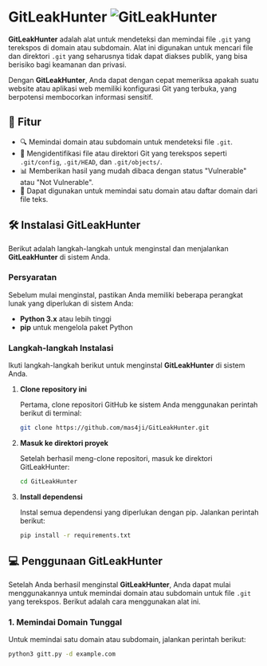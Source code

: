 # GitLeakHunter ![GitLeakHunter](https://img.shields.io/badge/Tool-GitLeakHunter-brightgreen)

**GitLeakHunter** adalah alat untuk mendeteksi dan memindai file `.git` yang terekspos di domain atau subdomain. Alat ini digunakan untuk mencari file dan direktori `.git` yang seharusnya tidak dapat diakses publik, yang bisa berisiko bagi keamanan dan privasi.

Dengan **GitLeakHunter**, Anda dapat dengan cepat memeriksa apakah suatu website atau aplikasi web memiliki konfigurasi Git yang terbuka, yang berpotensi membocorkan informasi sensitif.

## 🚀 Fitur

- 🔍 Memindai domain atau subdomain untuk mendeteksi file `.git`.
- 🔐 Mengidentifikasi file atau direktori Git yang terekspos seperti `.git/config`, `.git/HEAD`, dan `.git/objects/`.
- 📊 Memberikan hasil yang mudah dibaca dengan status "Vulnerable" atau "Not Vulnerable".
- 📝 Dapat digunakan untuk memindai satu domain atau daftar domain dari file teks.

## 🛠 Instalasi GitLeakHunter

Berikut adalah langkah-langkah untuk menginstal dan menjalankan **GitLeakHunter** di sistem Anda.

### Persyaratan

Sebelum mulai menginstal, pastikan Anda memiliki beberapa perangkat lunak yang diperlukan di sistem Anda:

- **Python 3.x** atau lebih tinggi
- **pip** untuk mengelola paket Python

### Langkah-langkah Instalasi

Ikuti langkah-langkah berikut untuk menginstal **GitLeakHunter** di sistem Anda.

1. **Clone repository ini**

   Pertama, clone repositori GitHub ke sistem Anda menggunakan perintah berikut di terminal:

   ```bash
   git clone https://github.com/mas4ji/GitLeakHunter.git

2. **Masuk ke direktori proyek**

   Setelah berhasil meng-clone repositori, masuk ke direktori GitLeakHunter:

   ```bash
   cd GitLeakHunter

4. **Install dependensi**

   Instal semua dependensi yang diperlukan dengan pip. Jalankan perintah berikut:

   ```bash
   pip install -r requirements.txt

## 💻 Penggunaan GitLeakHunter

Setelah Anda berhasil menginstal **GitLeakHunter**, Anda dapat mulai menggunakannya untuk memindai domain atau subdomain untuk file `.git` yang terekspos. Berikut adalah cara menggunakan alat ini.

### 1. **Memindai Domain Tunggal**

Untuk memindai satu domain atau subdomain, jalankan perintah berikut:

   ```bash
   python3 gitt.py -d example.com
